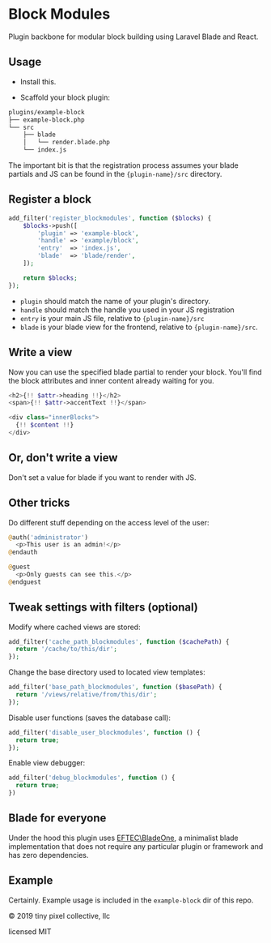 # Block Modules

Plugin backbone for modular block building using Laravel Blade and React.

## Usage

- Install this.

- Scaffold your block plugin:

```bash
plugins/example-block
├── example-block.php
└── src
    ├── blade
    │   └── render.blade.php
    └── index.js
```

The important bit is that the registration process assumes your blade partials and JS can be found in the `{plugin-name}/src` directory.

## Register a block

```php
add_filter('register_blockmodules', function ($blocks) {
    $blocks->push([
        'plugin' => 'example-block',
        'handle' => 'example/block',
        'entry'  => 'index.js',
        'blade'  => 'blade/render',
    ]);

    return $blocks;
});
```

- `plugin` should match the name of your plugin's directory.
- `handle` should match the handle you used in your JS registration
- `entry` is your main JS file, relative to `{plugin-name}/src`
- `blade` is your blade view for the frontend, relative to `{plugin-name}/src`.

## Write a view

Now you can use the specified blade partial to render your block. You'll find the block attributes and inner content already waiting for you.

```php
<h2>{!! $attr->heading !!}</h2>
<span>{!! $attr->accentText !!}</span>

<div class="innerBlocks">
  {!! $content !!}
</div>
```

## Or, don't write a view

Don't set a value for blade if you want to render with JS.

## Other tricks

Do different stuff depending on the access level of the user:

```php
@auth('administrator')
  <p>This user is an admin!</p>
@endauth

@guest
  <p>Only guests can see this.</p>
@endguest
```

## Tweak settings with filters (optional)

Modify where cached views are stored:

```php
add_filter('cache_path_blockmodules', function ($cachePath) {
  return '/cache/to/this/dir';
});
```

Change the base directory used to located view templates:

```php
add_filter('base_path_blockmodules', function ($basePath) {
  return '/views/relative/from/this/dir';
});
```

Disable user functions (saves the database call):

```php
add_filter('disable_user_blockmodules', function () {
  return true;
});
```

Enable view debugger:

```php
add_filter('debug_blockmodules', function () {
  return true;
})
```

## Blade for everyone

Under the hood this plugin uses [EFTEC\BladeOne](https://github.com/EFTEC/BladeOne), a minimalist blade implementation that does not require any particular plugin or framework and has zero dependencies.

## Example

Certainly. Example usage is included in the `example-block` dir of this repo.

&copy; 2019 tiny pixel collective, llc

licensed MIT
